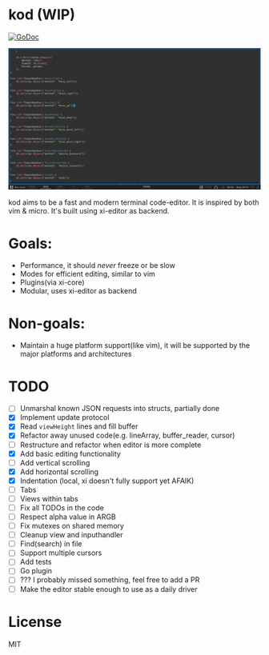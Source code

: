 # kod (WIP)

[![GoDoc](https://godoc.org/github.com/linde12/kod/cmd?status.svg)](https://godoc.org/github.com/linde12/kod)

![kod screenshot](/.github/scrot.png?raw=true)

kod aims to be a fast and modern terminal code-editor. It is inspired by both vim & micro. It's built using xi-editor as backend.

# Goals:
- Performance, it should *never* freeze or be slow
- Modes for efficient editing, similar to vim
- Plugins(via xi-core)
- Modular, uses xi-editor as backend

# Non-goals:
- Maintain a huge platform support(like vim), it will be supported by the major platforms and architectures

# TODO
- [ ] Unmarshal known JSON requests into structs, partially done
- [x] Implement update protocol
- [x] Read `viewHeight` lines and fill buffer
- [x] Refactor away unused code(e.g. lineArray, buffer_reader, cursor)
- [ ] Restructure and refactor when editor is more complete
- [x] Add basic editing functionality
- [ ] Add vertical scrolling
- [x] Add horizontal scrolling
- [x] Indentation (local, xi doesn't fully support yet AFAIK)
- [ ] Tabs
- [ ] Views within tabs
- [ ] Fix all TODOs in the code
- [ ] Respect alpha value in ARGB
- [ ] Fix mutexes on shared memory
- [ ] Cleanup view and inputhandler
- [ ] Find(search) in file
- [ ] Support multiple cursors
- [ ] Add tests
- [ ] Go plugin
- [ ] ??? I probably missed something, feel free to add a PR
- [ ] Make the editor stable enough to use as a daily driver

# License
MIT
